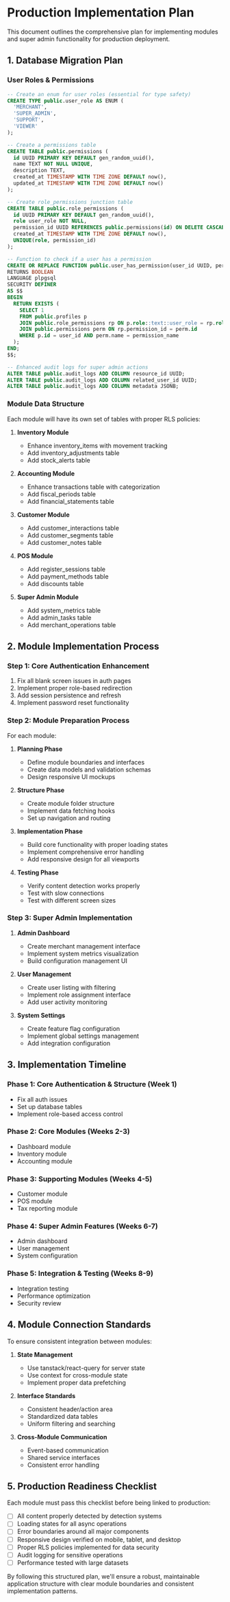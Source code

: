 
# Production Implementation Plan

This document outlines the comprehensive plan for implementing modules and super admin functionality for production deployment.

## 1. Database Migration Plan

### User Roles & Permissions

```sql
-- Create an enum for user roles (essential for type safety)
CREATE TYPE public.user_role AS ENUM (
  'MERCHANT',
  'SUPER_ADMIN',
  'SUPPORT',
  'VIEWER'
);

-- Create a permissions table
CREATE TABLE public.permissions (
  id UUID PRIMARY KEY DEFAULT gen_random_uuid(),
  name TEXT NOT NULL UNIQUE,
  description TEXT,
  created_at TIMESTAMP WITH TIME ZONE DEFAULT now(),
  updated_at TIMESTAMP WITH TIME ZONE DEFAULT now()
);

-- Create role_permissions junction table
CREATE TABLE public.role_permissions (
  id UUID PRIMARY KEY DEFAULT gen_random_uuid(),
  role user_role NOT NULL,
  permission_id UUID REFERENCES public.permissions(id) ON DELETE CASCADE,
  created_at TIMESTAMP WITH TIME ZONE DEFAULT now(),
  UNIQUE(role, permission_id)
);

-- Function to check if a user has a permission
CREATE OR REPLACE FUNCTION public.user_has_permission(user_id UUID, permission_name TEXT)
RETURNS BOOLEAN
LANGUAGE plpgsql
SECURITY DEFINER
AS $$
BEGIN
  RETURN EXISTS (
    SELECT 1
    FROM public.profiles p
    JOIN public.role_permissions rp ON p.role::text::user_role = rp.role
    JOIN public.permissions perm ON rp.permission_id = perm.id
    WHERE p.id = user_id AND perm.name = permission_name
  );
END;
$$;

-- Enhanced audit logs for super admin actions
ALTER TABLE public.audit_logs ADD COLUMN resource_id UUID;
ALTER TABLE public.audit_logs ADD COLUMN related_user_id UUID;
ALTER TABLE public.audit_logs ADD COLUMN metadata JSONB;
```

### Module Data Structure

Each module will have its own set of tables with proper RLS policies:

1. **Inventory Module**
   - Enhance inventory_items with movement tracking
   - Add inventory_adjustments table
   - Add stock_alerts table

2. **Accounting Module**
   - Enhance transactions table with categorization
   - Add fiscal_periods table
   - Add financial_statements table

3. **Customer Module**
   - Add customer_interactions table
   - Add customer_segments table
   - Add customer_notes table

4. **POS Module**
   - Add register_sessions table
   - Add payment_methods table
   - Add discounts table

5. **Super Admin Module**
   - Add system_metrics table
   - Add admin_tasks table
   - Add merchant_operations table

## 2. Module Implementation Process

### Step 1: Core Authentication Enhancement

1. Fix all blank screen issues in auth pages
2. Implement proper role-based redirection
3. Add session persistence and refresh
4. Implement password reset functionality

### Step 2: Module Preparation Process

For each module:

1. **Planning Phase**
   - Define module boundaries and interfaces
   - Create data models and validation schemas
   - Design responsive UI mockups

2. **Structure Phase**
   - Create module folder structure
   - Implement data fetching hooks
   - Set up navigation and routing

3. **Implementation Phase**
   - Build core functionality with proper loading states
   - Implement comprehensive error handling
   - Add responsive design for all viewports

4. **Testing Phase**
   - Verify content detection works properly
   - Test with slow connections
   - Test with different screen sizes

### Step 3: Super Admin Implementation

1. **Admin Dashboard**
   - Create merchant management interface
   - Implement system metrics visualization
   - Build configuration management UI

2. **User Management**
   - Create user listing with filtering
   - Implement role assignment interface
   - Add user activity monitoring

3. **System Settings**
   - Create feature flag configuration
   - Implement global settings management
   - Add integration configuration

## 3. Implementation Timeline

### Phase 1: Core Authentication & Structure (Week 1)
- Fix all auth issues
- Set up database tables
- Implement role-based access control

### Phase 2: Core Modules (Weeks 2-3)
- Dashboard module
- Inventory module 
- Accounting module

### Phase 3: Supporting Modules (Weeks 4-5)
- Customer module
- POS module
- Tax reporting module

### Phase 4: Super Admin Features (Weeks 6-7)
- Admin dashboard
- User management
- System configuration

### Phase 5: Integration & Testing (Weeks 8-9)
- Integration testing
- Performance optimization
- Security review

## 4. Module Connection Standards

To ensure consistent integration between modules:

1. **State Management**
   - Use tanstack/react-query for server state
   - Use context for cross-module state
   - Implement proper data prefetching

2. **Interface Standards**
   - Consistent header/action area
   - Standardized data tables
   - Uniform filtering and searching

3. **Cross-Module Communication**
   - Event-based communication
   - Shared service interfaces
   - Consistent error handling

## 5. Production Readiness Checklist

Each module must pass this checklist before being linked to production:

- [ ] All content properly detected by detection systems
- [ ] Loading states for all async operations
- [ ] Error boundaries around all major components
- [ ] Responsive design verified on mobile, tablet, and desktop
- [ ] Proper RLS policies implemented for data security
- [ ] Audit logging for sensitive operations
- [ ] Performance tested with large datasets

By following this structured plan, we'll ensure a robust, maintainable application structure with clear module boundaries and consistent implementation patterns.
